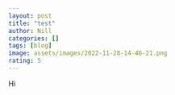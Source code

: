 ```yaml
---
layout: post
title: "test"
author: Nill
categories: []
tags: [blog]
image: assets/images/2022-11-28-14-46-21.png
rating: 5
---
```


Hi
